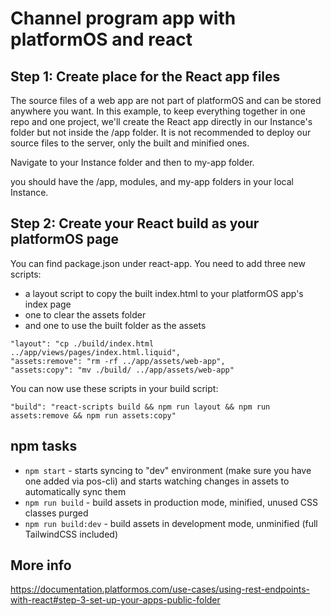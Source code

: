 # Channel program app with platformOS and react

## Step 1: Create place for the React app files

The source files of a web app are not part of platformOS and can be stored anywhere you want.
In this example, to keep everything together in one repo and one project, we'll create the React app directly in our Instance's folder but not inside the /app folder. It is not recommended to deploy our source files to the server, only the built and minified ones.

Navigate to your Instance folder and then to my-app folder.

you should have the /app, modules, and my-app folders in your local Instance.

## Step 2: Create your React build as your platformOS page

You can find package.json under react-app. You need to add three new scripts:

* a layout script to copy the built index.html to your platformOS app's index page
* one to clear the assets folder
* and one to use the built folder as the assets

```
"layout": "cp ./build/index.html ../app/views/pages/index.html.liquid",
"assets:remove": "rm -rf ../app/assets/web-app",
"assets:copy": "mv ./build/ ../app/assets/web-app"
```

You can now use these scripts in your build script:

```
"build": "react-scripts build && npm run layout && npm run assets:remove && npm run assets:copy"
```

## npm tasks
* `npm start` - starts syncing to "dev" environment (make sure you have one added via pos-cli) and starts watching changes in assets to automatically sync them
* `npm run build` - build assets in production mode, minified, unused CSS classes purged
* `npm run build:dev` - build assets in development mode, unminified (full TailwindCSS included)

## More info
https://documentation.platformos.com/use-cases/using-rest-endpoints-with-react#step-3-set-up-your-apps-public-folder